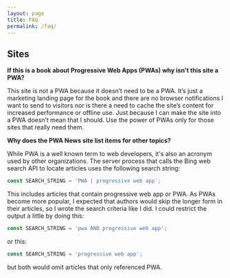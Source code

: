 ```yaml
---
layout: page
title: FAQ
permalink: /faq/
---
```


## Sites

**If this is a book about Progressive Web Apps (PWAs) why isn't this site a PWA?**

This site is not a PWA because it doesn’t need to be a PWA. It’s just a marketing landing page for the book and there are no browser notifications I want to send to visitors nor is there a need to cache the site’s content for increased performance or offline use. Just because I can make the site into a PWA doesn’t mean that I should. Use the power of PWAs only for those sites that really need them.

**Why does the PWA News site list items for other topics?**

While PWA is a well known term to web developers, it's also an acronym used by other organizations. The server process that calls the Bing web search API to locate articles uses the following search string:

```JavaScript
const SEARCH_STRING = 'PWA | progressive web app';
```

This includes articles that contain progressive web app or PWA. As PWAs become more popular, I expected that authors would skip the longer form in their articles, so I wrote the search criteria like I did. I could restrict the output a little by doing this:

```JavaScript
const SEARCH_STRING = 'pwa AND progressive web app';
```

 or this:

 ```JavaScript
const SEARCH_STRING = 'progressive web app';
```

but both would omit articles that only referenced PWA.
